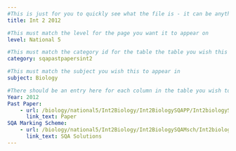 ```yaml
---
#This is just for you to quickly see what the file is - it can be anything you want
title: Int 2 2012

#This must match the level for the page you want it to appear on
level: National 5

#This must match the category id for the table the table you wish this to appear in
category: sqapastpapersint2

#This must match the subject you wish this to appear in
subject: Biology

#There should be an entry here for each column in the table you wish to populate:
Year: 2012
Past Paper:
    - url: /biology/national5/Int2Biology/Int2BiologySQAPP/Int2biologySQApp2012.pdf
      link_text: Paper
SQA Marking Scheme:
    - url: /biology/national5/Int2Biology/Int2BiologySQAMsch/Int2biologySQAmsch2012.pdf
      link_text: SQA Solutions
---
```


